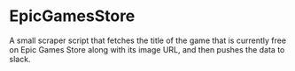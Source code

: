 # EpicGamesStore

A small scraper script that fetches the title of the game that is currently free on Epic Games Store along with its image URL, and then pushes the data to slack.
